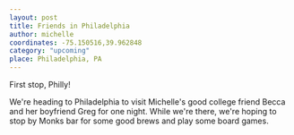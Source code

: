 ```yaml
---
layout: post
title: Friends in Philadelphia
author: michelle
coordinates: -75.150516,39.962848
category: "upcoming"
place: Philadelphia, PA
---
```


First stop, Philly!

We're heading to Philadelphia to visit Michelle's good college friend Becca and her boyfriend Greg for one night. While we're there, we're hoping to stop by Monks bar for some good brews and play some board games.